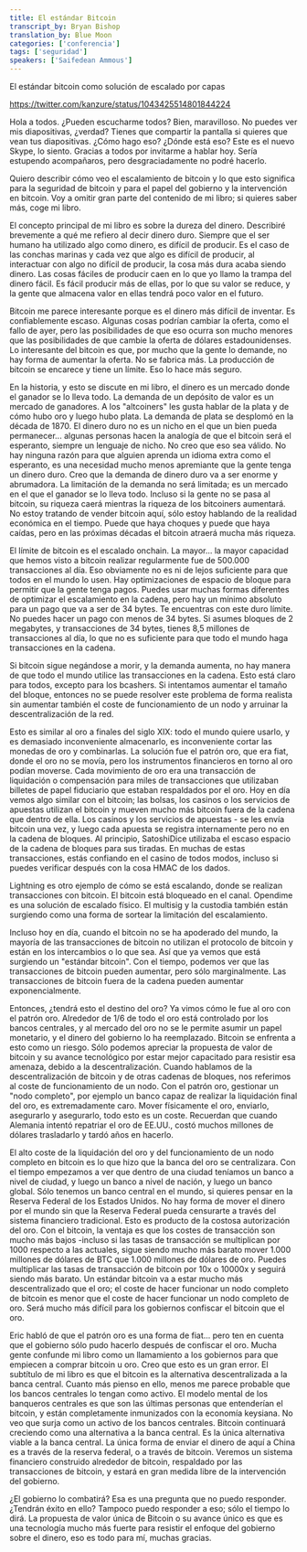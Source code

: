 ```yaml
---
title: El estándar Bitcoin
transcript_by: Bryan Bishop
translation_by: Blue Moon
categories: ['conferencia']
tags: ['seguridad']
speakers: ['Saifedean Ammous']
---
```


El estándar bitcoin como solución de escalado por capas

<https://twitter.com/kanzure/status/1043425514801844224>

Hola a todos. ¿Pueden escucharme todos? Bien, maravilloso. No puedes ver mis diapositivas, ¿verdad? Tienes que compartir la pantalla si quieres que vean tus diapositivas. ¿Cómo hago eso? ¿Dónde está eso?  Este es el nuevo Skype, lo siento. Gracias a todos por invitarme a hablar hoy. Sería estupendo acompañaros, pero desgraciadamente no podré hacerlo.

Quiero describir cómo veo el escalamiento de bitcoin y lo que esto significa para la seguridad de bitcoin y para el papel del gobierno y la intervención en bitcoin. Voy a omitir gran parte del contenido de mi libro; si quieres saber más, coge mi libro.

El concepto principal de mi libro es sobre la dureza del dinero. Describiré brevemente a qué me refiero al decir dinero duro. Siempre que el ser humano ha utilizado algo como dinero, es difícil de producir. Es el caso de las conchas marinas y cada vez que algo es difícil de producir, al interactuar con algo no difícil de producir, la cosa más dura acaba siendo dinero. Las cosas fáciles de producir caen en lo que yo llamo la trampa del dinero fácil. Es fácil producir más de ellas, por lo que su valor se reduce, y la gente que almacena valor en ellas tendrá poco valor en el futuro.

Bitcoin me parece interesante porque es el dinero más difícil de inventar. Es confiablemente escaso. Algunas cosas podrían cambiar la oferta, como el fallo de ayer, pero las posibilidades de que eso ocurra son mucho menores que las posibilidades de que cambie la oferta de dólares estadounidenses. Lo interesante del bitcoin es que, por mucho que la gente lo demande, no hay forma de aumentar la oferta. No se fabrica más. La producción de bitcoin se encarece y tiene un límite. Eso lo hace más seguro.

En la historia, y esto se discute en mi libro, el dinero es un mercado donde el ganador se lo lleva todo. La demanda de un depósito de valor es un mercado de ganadores. A los "altcoiners" les gusta hablar de la plata y de cómo hubo oro y luego hubo plata. La demanda de plata se desplomó en la década de 1870. El dinero duro no es un nicho en el que un bien pueda permanecer... algunas personas hacen la analogía de que el bitcoin será el esperanto, siempre un lenguaje de nicho. No creo que eso sea válido. No hay ninguna razón para que alguien aprenda un idioma extra como el esperanto, es una necesidad mucho menos apremiante que la gente tenga un dinero duro. Creo que la demanda de dinero duro va a ser enorme y abrumadora. La limitación de la demanda no será limitada; es un mercado en el que el ganador se lo lleva todo. Incluso si la gente no se pasa al bitcoin, su riqueza caerá mientras la riqueza de los bitcoiners aumentará. No estoy tratando de vender bitcoin aquí, sólo estoy hablando de la realidad económica en el tiempo. Puede que haya choques y puede que haya caídas, pero en las próximas décadas el bitcoin atraerá mucha más riqueza.

El límite de bitcoin es el escalado onchain. La mayor... la mayor capacidad que hemos visto a bitcoin realizar regularmente fue de 500.000 transacciones al día. Eso obviamente no es ni de lejos suficiente para que todos en el mundo lo usen. Hay optimizaciones de espacio de bloque para permitir que la gente tenga pagos. Puedes usar muchas formas diferentes de optimizar el escalamiento en la cadena, pero hay un mínimo absoluto para un pago que va a ser de 34 bytes. Te encuentras con este duro límite. No puedes hacer un pago con menos de 34 bytes. Si asumes bloques de 2 megabytes, y transacciones de 34 bytes, tienes 8,5 millones de transacciones al día, lo que no es suficiente para que todo el mundo haga transacciones en la cadena.

Si bitcoin sigue negándose a morir, y la demanda aumenta, no hay manera de que todo el mundo utilice las transacciones en la cadena. Esto está claro para todos, excepto para los bcashers. Si intentamos aumentar el tamaño del bloque, entonces no se puede resolver este problema de forma realista sin aumentar también el coste de funcionamiento de un nodo y arruinar la descentralización de la red.

Esto es similar al oro a finales del siglo XIX: todo el mundo quiere usarlo, y es demasiado inconveniente almacenarlo, es inconveniente cortar las monedas de oro y combinarlas. La solución fue el patrón oro, que era fiat, donde el oro no se movía, pero los instrumentos financieros en torno al oro podían moverse. Cada movimiento de oro era una transacción de liquidación o compensación para miles de transacciones que utilizaban billetes de papel fiduciario que estaban respaldados por el oro. Hoy en día vemos algo similar con el bitcoin; las bolsas, los casinos o los servicios de apuestas utilizan el bitcoin y mueven mucho más bitcoin fuera de la cadena que dentro de ella. Los casinos y los servicios de apuestas - se les envía bitcoin una vez, y luego cada apuesta se registra internamente pero no en la cadena de bloques. Al principio, SatoshiDice utilizaba el escaso espacio de la cadena de bloques para sus tiradas. En muchas de estas transacciones, estás confiando en el casino de todos modos, incluso si puedes verificar después con la cosa HMAC de los dados.

Lightning es otro ejemplo de cómo se está escalando, donde se realizan transacciones con bitcoin. El bitcoin está bloqueado en el canal. Opendime es una solución de escalado físico. El multisig y la custodia también están surgiendo como una forma de sortear la limitación del escalamiento.

Incluso hoy en día, cuando el bitcoin no se ha apoderado del mundo, la mayoría de las transacciones de bitcoin no utilizan el protocolo de bitcoin y están en los intercambios o lo que sea. Así que ya vemos que está surgiendo un "estándar bitcoin". Con el tiempo, podemos ver que las transacciones de bitcoin pueden aumentar, pero sólo marginalmente. Las transacciones de bitcoin fuera de la cadena pueden aumentar exponencialmente.

Entonces, ¿tendrá esto el destino del oro? Ya vimos cómo le fue al oro con el patrón oro. Alrededor de 1/6 de todo el oro está controlado por los bancos centrales, y al mercado del oro no se le permite asumir un papel monetario, y el dinero del gobierno lo ha reemplazado. Bitcoin se enfrenta a esto como un riesgo. Sólo podemos apreciar la propuesta de valor de bitcoin y su avance tecnológico por estar mejor capacitado para resistir esa amenaza, debido a la descentralización. Cuando hablamos de la descentralización de bitcoin y de otras cadenas de bloques, nos referimos al coste de funcionamiento de un nodo. Con el patrón oro, gestionar un "nodo completo", por ejemplo un banco capaz de realizar la liquidación final del oro, es extremadamente caro. Mover físicamente el oro, enviarlo, asegurarlo y asegurarlo, todo esto es un coste. Recuerdan que cuando Alemania intentó repatriar el oro de EE.UU., costó muchos millones de dólares trasladarlo y tardó años en hacerlo.

El alto coste de la liquidación del oro y del funcionamiento de un nodo completo en bitcoin es lo que hizo que la banca del oro se centralizara. Con el tiempo empezamos a ver que dentro de una ciudad teníamos un banco a nivel de ciudad, y luego un banco a nivel de nación, y luego un banco global. Sólo tenemos un banco central en el mundo, si quieres pensar en la Reserva Federal de los Estados Unidos. No hay forma de mover el dinero por el mundo sin que la Reserva Federal pueda censurarte a través del sistema financiero tradicional. Esto es producto de la costosa autorización del oro. Con el bitcoin, la ventaja es que los costes de transacción son mucho más bajos -incluso si las tasas de transacción se multiplican por 1000 respecto a las actuales, sigue siendo mucho más barato mover 1.000 millones de dólares de BTC que 1.000 millones de dólares de oro. Puedes multiplicar las tasas de transacción de bitcoin por 10x o 10000x y seguirá siendo más barato. Un estándar bitcoin va a estar mucho más descentralizado que el oro; el coste de hacer funcionar un nodo completo de bitcoin es menor que el coste de hacer funcionar un nodo completo de oro. Será mucho más difícil para los gobiernos confiscar el bitcoin que el oro.

Eric habló de que el patrón oro es una forma de fiat... pero ten en cuenta que el gobierno sólo pudo hacerlo después de confiscar el oro. Mucha gente confunde mi libro como un llamamiento a los gobiernos para que empiecen a comprar bitcoin u oro. Creo que esto es un gran error. El subtítulo de mi libro es que el bitcoin es la alternativa descentralizada a la banca central. Cuanto más pienso en ello, menos me parece probable que los bancos centrales lo tengan como activo. El modelo mental de los banqueros centrales es que son las últimas personas que entenderían el bitcoin, y están completamente inmunizados con la economía keysiana. No veo que surja como un activo de los bancos centrales. Bitcoin continuará creciendo como una alternativa a la banca central. Es la única alternativa viable a la banca central. La única forma de enviar el dinero de aquí a China es a través de la reserva federal, o a través de bitcoin. Veremos un sistema financiero construido alrededor de bitcoin, respaldado por las transacciones de bitcoin, y estará en gran medida libre de la intervención del gobierno.

¿El gobierno lo combatirá? Esa es una pregunta que no puedo responder. ¿Tendrán éxito en ello? Tampoco puedo responder a eso; sólo el tiempo lo dirá. La propuesta de valor única de Bitcoin o su avance único es que es una tecnología mucho más fuerte para resistir el enfoque del gobierno sobre el dinero, eso es todo para mí, muchas gracias.
